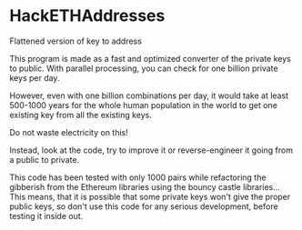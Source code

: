 # HackETHAddresses
Flattened version of key to address

This program is made as a fast and optimized converter of the private keys to public. 
With parallel processing, you can check for one billion private keys per day.

However, even with one billion combinations per day, it would take at least 500-1000 years for the whole human population in the world 
to get one existing key from all the existing keys.

Do not waste electricity on this!

Instead, look at the code, try to improve it or reverse-engineer it going from a public to private.

This code has been tested with only 1000 pairs while refactoring the gibberish from the Ethereum libraries using the bouncy castle libraries...
This means, that it is possible that some private keys won't give the proper public keys, so don't use this code for any serious development, before testing it inside out.



